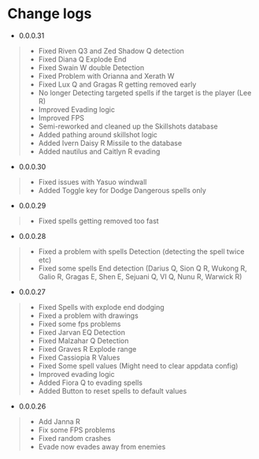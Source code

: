 # Change logs

- 0.0.0.31
> - Fixed Riven Q3 and Zed Shadow Q detection
> - Fixed Diana Q Explode End
> - Fixed Swain W double Detection
> - Fixed Problem with Orianna and Xerath W
> - Fixed Lux Q and Gragas R getting removed early
> - No longer Detecting targeted spells if the target is the player (Lee R)
> - Improved Evading logic
> - Improved FPS
> - Semi-reworked and cleaned up the Skillshots database
> - Added pathing around skillshot logic
> - Added Ivern Daisy R Missile to the database
> - Added nautilus and Caitlyn R evading

- 0.0.0.30
> - Fixed issues with Yasuo windwall
> - Added Toggle key for Dodge Dangerous spells only

- 0.0.0.29
> - Fixed spells getting removed too fast

- 0.0.0.28
> - Fixed a problem with spells Detection (detecting the spell twice etc)
> - Fixed some spells End detection (Darius Q, Sion Q R, Wukong R, Galio R, Gragas E, Shen E, Sejuani Q, VI Q, Nunu R, Warwick R)

- 0.0.0.27
> - Fixed Spells with explode end dodging
> - Fixed a problem with drawings
> - Fixed some fps problems
> - Fixed Jarvan EQ Detection
> - Fixed Malzahar Q Detection
> - Fixed Graves R Explode range
> - Fixed Cassiopia R Values
> - Fixed Some spell values (Might need to clear appdata config)
> - Improved evading logic
> - Added Fiora Q to evading spells
> - Added Button to reset spells to default values

- 0.0.0.26
> - Add Janna R
> - Fix some FPS problems
> - Fixed random crashes
> - Evade now evades away from enemies